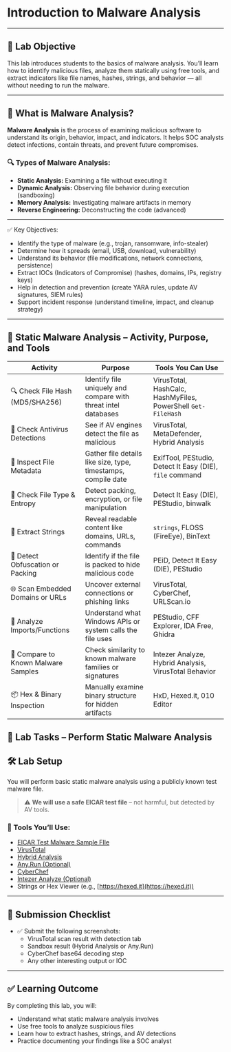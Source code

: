 # **Introduction to Malware Analysis**

---

## 🎯 **Lab Objective**

This lab introduces students to the basics of malware analysis. You’ll learn how to identify malicious files, analyze them statically using free tools, and extract indicators like file names, hashes, strings, and behavior — all without needing to run the malware.

---

## 🧠 **What is Malware Analysis?**

**Malware Analysis** is the process of examining malicious software to understand its origin, behavior, impact, and indicators. It helps SOC analysts detect infections, contain threats, and prevent future compromises.

### 🔍 Types of Malware Analysis:
- **Static Analysis:** Examining a file without executing it
- **Dynamic Analysis:** Observing file behavior during execution (sandboxing)
- **Memory Analysis:** Investigating malware artifacts in memory
- **Reverse Engineering:** Deconstructing the code (advanced)

---

✅ Key Objectives:
- Identify the type of malware (e.g., trojan, ransomware, info-stealer)
- Determine how it spreads (email, USB, download, vulnerability)
- Understand its behavior (file modifications, network connections, persistence)
- Extract IOCs (Indicators of Compromise) (hashes, domains, IPs, registry keys)
- Help in detection and prevention (create YARA rules, update AV signatures, SIEM rules)
- Support incident response (understand timeline, impact, and cleanup strategy)

---

## 🧠 **Static Malware Analysis – Activity, Purpose, and Tools**

| **Activity**                          | **Purpose**                                                      | **Tools You Can Use**                                           |
|--------------------------------------|------------------------------------------------------------------|------------------------------------------------------------------|
| 🔍 Check File Hash (MD5/SHA256)      | Identify file uniquely and compare with threat intel databases   | VirusTotal, HashCalc, HashMyFiles, PowerShell `Get-FileHash`    |
| 🛑 Check Antivirus Detections        | See if AV engines detect the file as malicious                   | VirusTotal, MetaDefender, Hybrid Analysis                       |
| 📎 Inspect File Metadata             | Gather file details like size, type, timestamps, compile date    | ExifTool, PEStudio, Detect It Easy (DIE), `file` command         |
| 🧪 Check File Type & Entropy         | Detect packing, encryption, or file manipulation                 | Detect It Easy (DIE), PEStudio, binwalk                         |
| 🧵 Extract Strings                   | Reveal readable content like domains, URLs, commands             | `strings`, FLOSS (FireEye), BinText                            |
| 🔐 Detect Obfuscation or Packing     | Identify if the file is packed to hide malicious code            | PEiD, Detect It Easy (DIE), PEStudio                            |
| 🌐 Scan Embedded Domains or URLs     | Uncover external connections or phishing links                   | VirusTotal, CyberChef, URLScan.io                              |
| 🔁 Analyze Imports/Functions         | Understand what Windows APIs or system calls the file uses       | PEStudio, CFF Explorer, IDA Free, Ghidra                        |
| 🧬 Compare to Known Malware Samples  | Check similarity to known malware families or signatures         | Intezer Analyze, Hybrid Analysis, VirusTotal Behavior           |
| 📦 Hex & Binary Inspection           | Manually examine binary structure for hidden artifacts           | HxD, Hexed.it, 010 Editor                                       |


## 🧪 **Lab Tasks – Perform Static Malware Analysis**


## 🛠️ **Lab Setup**

You will perform basic static malware analysis using a publicly known test malware file.
> ⚠️ **We will use a safe EICAR test file** – not harmful, but detected by AV tools.

### 🔧 Tools You’ll Use:
- [EICAR Test Malware Sample FIle](https://www.eicar.org/download/eicar-com-2/?wpdmdl=8842&refresh=67f24bb33b5f41743932339)
- [VirusTotal](https://www.virustotal.com)
- [Hybrid Analysis](https://www.hybrid-analysis.com/)
- [Any.Run (Optional)](https://any.run)
- [CyberChef](https://gchq.github.io/CyberChef)
- [Intezer Analyze (Optional)](https://analyze.intezer.com/)
- Strings or Hex Viewer (e.g., [https://hexed.it](https://hexed.it))

---

## 📝 **Submission Checklist**

- ✅ Submit the following screenshots:
  - VirusTotal scan result with detection tab
  - Sandbox result (Hybrid Analysis or Any.Run)
  - CyberChef base64 decoding step
  - Any other interesting output or IOC

---

## ✅ **Learning Outcome**

By completing this lab, you will:
- Understand what static malware analysis involves  
- Use free tools to analyze suspicious files  
- Learn how to extract hashes, strings, and AV detections  
- Practice documenting your findings like a SOC analyst

